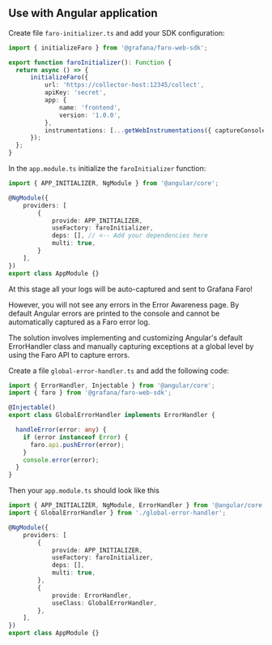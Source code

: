 ## Use with Angular application


Create file `faro-initializer.ts` and add your SDK configuration:

```typescript
import { initializeFaro } from '@grafana/faro-web-sdk';

export function faroInitializer(): Function {
  return async () => {
      initializeFaro({
          url: 'https://collector-host:12345/collect',
          apiKey: 'secret',
          app: {
              name: 'frontend',
              version: '1.0.0',
          },
          instrumentations: [...getWebInstrumentations({ captureConsole: true, captureConsoleDisabledLevels: [] })]
      });
  };
}
```

In the `app.module.ts` initialize the `faroInitializer` function:

```typescript
import { APP_INITIALIZER, NgModule } from '@angular/core';

@NgModule({
    providers: [
        {
            provide: APP_INITIALIZER,
            useFactory: faroInitializer,
            deps: [], // <-- Add your dependencies here 
            multi: true,
        }
    ],
})
export class AppModule {}
```

At this stage all your logs will be auto-captured and sent to Grafana Faro!

However, you will not see any errors in the Error Awareness page.
By default Angular errors are printed to the console and cannot be automatically captured as a Faro error log.

The solution involves implementing and customizing Angular's default ErrorHandler class and manually capturing exceptions at a global level by using the Faro API to capture errors.

Create a file `global-error-handler.ts` and add the following code:

```typescript
import { ErrorHandler, Injectable } from '@angular/core';
import { faro } from '@grafana/faro-web-sdk';

@Injectable()
export class GlobalErrorHandler implements ErrorHandler {

  handleError(error: any) {
    if (error instanceof Error) {
      faro.api.pushError(error);
    }
    console.error(error);
  }
}
```

Then your `app.module.ts` should look like this

```typescript
import { APP_INITIALIZER, NgModule, ErrorHandler } from '@angular/core';
import { GlobalErrorHandler } from './global-error-handler';

@NgModule({
    providers: [
        {
            provide: APP_INITIALIZER,
            useFactory: faroInitializer,
            deps: [],
            multi: true,
        },
        {
            provide: ErrorHandler,
            useClass: GlobalErrorHandler,
        },
    ],
})
export class AppModule {}
```
